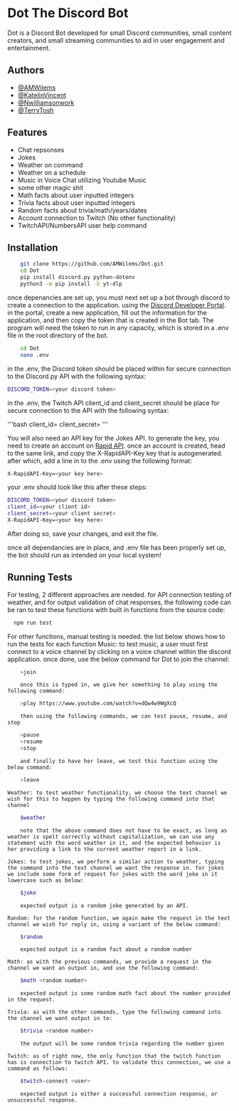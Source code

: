 
# Dot The Discord Bot

Dot is a Discord Bot developed for small Discord communities, small content creators, and small streaming communities to aid in user engagement and entertainment. 

## Authors

- [@AMWilems](https://github.com/AMWilems)
- [@KatelinVincent](https://github.com/KatelinVincent)
- [@Nwilliamsonwork](https://github.com/Nwilliamsonwork)
- [@TerryTosh](https://github.com/terrytosh)

## Features

- Chat repsonses
- Jokes
- Weather on command
- Weather on a schedule
- Music in Voice Chat utilizing Youtube Music
- some other magic shit
- Math facts about user inputted integers
- Trivia facts about user inputted integers
- Random facts about trivia/math/years/dates
- Account connection to Twitch (No other functionality)
- TwitchAPI/NumbersAPI user help command

## Installation

```bash
    git clone https://github.com/AMWilems/Dot.git
    cd Dot
    pip install discord.py python-dotenv
    python3 -m pip install -U yt-dlp
```
once depenancies are set up, you must next set up a bot through discord to create a connection to the application. using the [Discord Developer Portal](https://discord.com/login?redirect_to=%2Fdevelopers%2Fapplications). in the portal, create a new application, fill out the information for the application, and then copy the token that is created in the Bot tab.
The program will need the token to run in any capacity, which is stored in a .env file in the root directory of the bot. 

```bash
    cd Dot
    nano .env
```

in the .env, the Discord token should be placed within for secure connection to the Discord.py API with the following syntax:

```bash
DISCORD_TOKEN=<your discord token>
```

in the .env, the Twitch API client_id and client_secret should be place for secure connection to the API with the following syntax:

'''bash
client_id=<your client id>
client_secret=<your client secret>
'''

You will also need an API key for the Jokes API. to generate the key, you need to create an account on [Rapid API](https://rapidapi.com/apininjas/api/jokes-by-api-ninjas/). once an account is created, head to the same link, and copy the X-RapidAPI-Key key that is autogenerated. after which, add a line in to the .env using the following format:
```bash
X-RapidAPI-Key=<your key here>
```
your .env should look like this after these steps:
```bash
DISCORD_TOKEN=<your discord token>
client_id=<your client id>
client_secret=<your client secret>
X-RapidAPI-Key=<your key here>
```

After doing so, save your changes, and exit the file. 

once all dependancies are in place, and .env file has been properly set up, the bot should run as intended on your local system!

## Running Tests

For testing, 2 different approaches are needed. for API connection testing of weather, and for output validation of chat responses, the following code can be ran to test these functions with built in functions from the source code:
```bash
  npm run test
```
    
For other functions, manual testing is needed. the list below shows how to run the tests for each function
    Music: to test music, a user must first connect to a voice channel by clicking on a voice channel within the discord application. once done, use the below command for Dot to join the channel:
    
```bash
    >join
```
    
        once this is typed in, we give her something to play using the following command:
    
```bash
    >play https://www.youtube.com/watch?v=dQw4w9WgXcQ
```
    
        then using the following commands, we can test pause, resume, and stop
    
```bash
    >pause
    >resume
    >stop
```
    
        and finally to have her leave, we test this function using the below command:
    
```bash
    >leave
```

    Weather: to test weather functionality, we choose the text channel we wish for this to happen by typing the following command into that channel
    
```bash
    $weather
```
    
        note that the above command does not have to be exact, as long as weather is spelt correctly without capitalization, we can use any statement with the word weather in it, and the expected behavior is her providing a link to the current weather report in a link. 
    
    Jokes: to test jokes, we perform a similar action to weather, typing the command into the text channel we want the response in. for jokes we include some form of request for jokes with the word joke in it lowercase such as below:
    
```bash
    $joke
```
    
        expected output is a random joke generated by an API.
    
    Random: for the random function, we again make the request in the text channel we wish for reply in, using a variant of the below command:
    
```bash
    $random
```
    
        expected output is a random fact about a random number
    
    Math: as with the previous commands, we provide a request in the channel we want an output in, and use the following command: 
    
```bash
    $math <random number>
```
    
        expected output is some random math fact about the number provided in the request.

    Trivia: as with the other commands, type the following command into the channel we want output in to:
    
```bash
    $trivia <random number>
```
    
        the output will be some random trivia regarding the number given

    Twitch: as of right now, the only function that the twitch function has is connection to twitch API. to validate this connection, we use a command as follows: 
    
```bash
    $twitch-connect <user>
```
        expected output is either a successful connection response, or unsuccessful response. 

